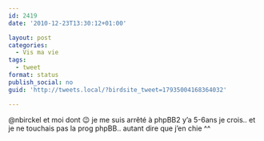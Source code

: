 ```yaml
---
id: 2419
date: '2010-12-23T13:30:12+01:00'

layout: post
categories:
  - Vis ma vie
tags:
  - tweet
format: status
publish_social: no
guid: 'http://tweets.local/?birdsite_tweet=17935004168364032'

---
```


@nbirckel et moi dont 😉 je me suis arrêté à phpBB2 y’a 5-6ans je crois.. et je ne touchais pas la prog phpBB.. autant dire que j’en chie ^^